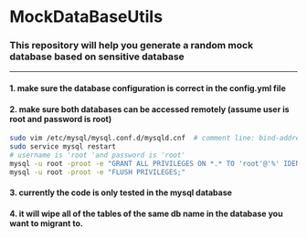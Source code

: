 # MockDataBaseUtils

### This repository will help you generate a random mock database based on sensitive database

---
#### 1. make sure the database configuration is correct in the config.yml file

#### 2. make sure both databases can be accessed remotely (assume user is root and password is root)
```bash
sudo vim /etc/mysql/mysql.conf.d/mysqld.cnf  # comment line: bind-address = 0.0.0.0 in cnf file
sudo service mysql restart
# username is 'root 'and password is 'root'
mysql -u root -proot -e "GRANT ALL PRIVILEGES ON *.* TO 'root'@'%' IDENTIFIED BY 'root' with grant option;"
mysql -u root -proot -e "FLUSH PRIVILEGES;"
```

#### 3. currently the code is only tested in the mysql database

#### 4. it will wipe all of the tables of the same db name in the database you want to migrant to.
